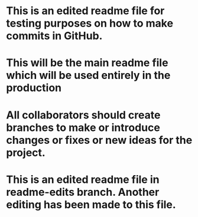 # This is an edited readme file for testing purposes on how to make commits in GitHub.

# This will be the main readme file which will be used entirely in the production

# All collaborators should create branches to make or introduce changes or fixes or new ideas for the project.

# This is an edited readme file in readme-edits branch. Another editing has been made to this file.

